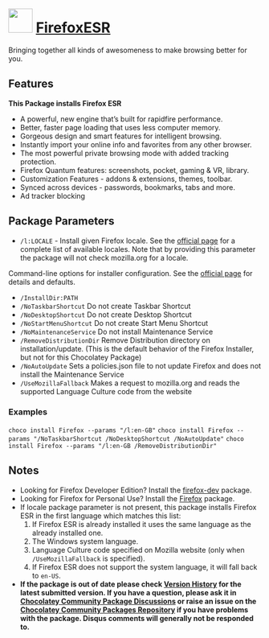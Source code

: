 # <img src="https://cdn.rawgit.com/chocolatey/chocolatey-coreteampackages/edba4a5849ff756e767cba86641bea97ff5721fe/icons/firefox.png" width="48" height="48"/> [FirefoxESR](https://chocolatey.org/packages/FirefoxESR)

Bringing together all kinds of awesomeness to make browsing better for you.

## Features

**This Package installs Firefox ESR**

- A powerful, new engine that’s built for rapidfire performance.
- Better, faster page loading that uses less computer memory.
- Gorgeous design and smart features for intelligent browsing.
- Instantly import your online info and favorites from any other browser.
- The most powerful private browsing mode with added tracking protection.
- Firefox Quantum features: screenshots, pocket, gaming & VR, library.
- Customization Features - addons & extensions, themes, toolbar.
- Synced across devices - passwords, bookmarks, tabs and more.
- Ad tracker blocking

## Package Parameters

- `/l:LOCALE` - Install given Firefox locale. See the [official page](https://releases.mozilla.org/pub/firefox/releases/latest/README.txt) for a complete list of available locales. Note that by providing this parameter the package will not check mozilla.org for a locale.

Command-line options for installer configuration. See the [official page](https://firefox-source-docs.mozilla.org/browser/installer/windows/installer/FullConfig.html) for details and defaults.

- `/InstallDir:PATH`
- `/NoTaskbarShortcut` Do not create Taskbar Shortcut
- `/NoDesktopShortcut` Do not create Desktop Shortcut
- `/NoStartMenuShortcut` Do not create Start Menu Shortcut
- `/NoMaintenanceService` Do not install Maintenance Service
- `/RemoveDistributionDir` Remove Distribution directory on installation/update. (This is the default behavior of the Firefox Installer, but not for this Chocolatey Package)
- `/NoAutoUpdate` Sets a policies.json file to not update Firefox and does not install the Maintenance Service
- `/UseMozillaFallback` Makes a request to mozilla.org and reads the supported Language Culture code from the website

### Examples

`choco install Firefox --params "/l:en-GB"`
`choco install Firefox --params "/NoTaskbarShortcut /NoDesktopShortcut /NoAutoUpdate"`
`choco install Firefox --params "/l:en-GB /RemoveDistributionDir"`

## Notes

- Looking for Firefox Developer Edition? Install the [firefox-dev](/packages/firefox-dev) package.
- Looking for Firefox for Personal Use? Install the [Firefox](/packages/Firefox) package.
- If locale package parameter is not present, this package installs Firefox ESR in the first language which matches this list:
  1. If Firefox ESR is already installed it uses the same language as the already installed one.
  1. The Windows system language.
  1. Language Culture code specified on Mozilla website (only when `/UseMozillaFallback` is specified).
  1. If Firefox ESR does not support the system language, it will fall back to `en-US`.
- **If the package is out of date please check [Version History](#versionhistory) for the latest submitted version. If you have a question, please ask it in [Chocolatey Community Package Discussions](https://github.com/chocolatey-community/chocolatey-packages/discussions) or raise an issue on the [Chocolatey Community Packages Repository](https://github.com/chocolatey-community/chocolatey-packages/issues) if you have problems with the package. Disqus comments will generally not be responded to.**
